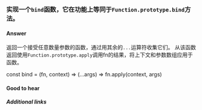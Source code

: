 ### 实现一个<code>bind</code>函数，它在功能上等同于<code>Function.prototype.bind</code>方法。

#### Answer

返回一个接受任意数量参数的函数，通过用其余的<code>...</code>运算符收集它们。
从该函数返回使用<code>Function.prototype.apply</code>调用fn的结果，将上下文和参数数组应用于函数。

<block-code>
const bind = (fn, context) => (...args) => fn.apply(context, args)
</block-code>

#### Good to hear

##### Additional links

<!-- Whenever possible, link a more detailed explanation. -->

<!-- tags: (javascript) -->

<!-- expertise: (1) -->
